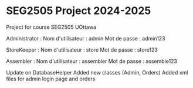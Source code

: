 # SEG2505 Project 2024-2025
 Project for course SEG2505 UOttawa


Administrator :
    Nom d'utilisateur : admin
    Mot de passe : admin123

StoreKeeper :
    Nom d'utilisateur : store
    Mot de passe : store123

Assembler :
    Nom d'utilisateur : assembler
    Mot de passe : assemble123


Update on DatabaseHelper
Added new classes (Admin, Orders)
Added xml files for admin login page and orders
